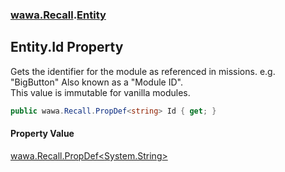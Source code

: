 ### [wawa.Recall](wawa.Recall.md 'wawa.Recall').[Entity](Entity.md 'wawa.Recall.Entity')

## Entity.Id Property

Gets the identifier for the module as referenced in missions. e.g. "BigButton" Also known as a "Module ID".  
This value is immutable for vanilla modules.

```csharp
public wawa.Recall.PropDef<string> Id { get; }
```

#### Property Value
[wawa.Recall.PropDef&lt;](PropDef{T}.md 'wawa.Recall.PropDef<T>')[System.String](https://docs.microsoft.com/en-us/dotnet/api/System.String 'System.String')[&gt;](PropDef{T}.md 'wawa.Recall.PropDef<T>')